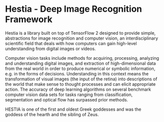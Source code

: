 # Hestia - Deep Image Recognition Framework
Hestia is a library built on top of TensorFlow 2 designed to provide simple, abstractions for image recognition and computer vision, an interdisciplinary scientific field that deals with how computers can gain high-level understanding from digital images or videos. 

Computer vision tasks include methods for acquiring, processing, analyzing and understanding digital images, and extraction of high-dimensional data from the real world in order to produce numerical or symbolic information, e.g. in the forms of decisions. Understanding in this context means the transformation of visual images (the input of the retina) into descriptions of the world that make sense to thought processes and can elicit appropriate action. The accuracy of deep learning algorithms on several benchmark computer vision data sets for tasks ranging from classification, segmentation and optical flow has surpassed prior methods.

HESTIA is one of the first and oldest Greek goddesses and was the goddess of the hearth and the sibling of Zeus.
